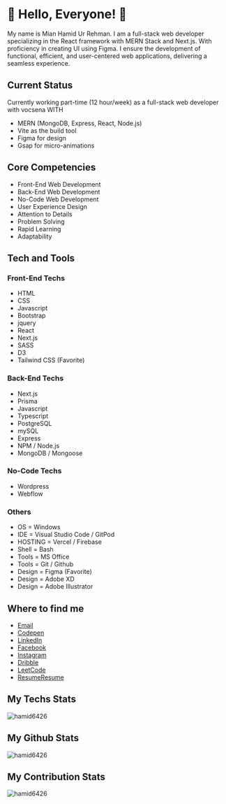 [comment]: <> (<img src="https://github.com/Hamid6426/Hamid6426/blob/main/assets/hamid6426-github.png?raw=true" style="width: 80%, margin-x: auto">)

# 👋 Hello, Everyone! 👋

<p> My name is Mian Hamid Ur Rehman. I am a full-stack web developer specializing in the React framework with MERN Stack and Next.js. With proficiency in creating UI using Figma. I ensure the development of functional, efficient, and user-centered web applications, delivering a seamless experience.</p>
  
## Current Status

Currently working part-time (12 hour/week) as a full-stack web developer with vocsena WITH

- MERN (MongoDB, Express, React, Node.js)
- Vite as the build tool
- Figma for design
- Gsap for micro-animations

## Core Competencies

- Front-End Web Development
- Back-End Web Development
- No-Code Web Development
- User Experience Design
- Attention to Details
- Problem Solving
- Rapid Learning
- Adaptability

## Tech and Tools

### Front-End Techs

- HTML
- CSS
- Javascript
- Bootstrap
- jquery
- React
- Next.js
- SASS
- D3
- Tailwind CSS (Favorite)

### Back-End Techs

- Next.js
- Prisma
- Javascript
- Typescript
- PostgreSQL
- mySQL
- Express
- NPM / Node.js
- MongoDB / Mongoose

### No-Code Techs

- Wordpress
- Webflow

### Others

- OS = Windows
- IDE = Visual Studio Code / GitPod
- HOSTING = Vercel / Firebase
- Shell = Bash
- Tools = MS Office
- Tools = Git / Github
- Design = Figma (Favorite)
- Design = Adobe XD
- Design = Adobe Illustrator

## Where to find me

- [Email](mailto:MianHamid6426@gmail.com)
- [Codepen](https://codepen.io/Hamid6426)
- [LinkedIn](https://www.linkedin.com/in/Hamid6426)
- [Facebook](https://www.facebook.com/MianHamid6426)
- [Instagram](https://www.instagram.com/Mianhamid6426)
- [Dribble](https://www.dribble.com/Hamid6426)
- [LeetCode](https://www.leetcode.com/hamid6426)
- [Resume](https://drive.google.com/file/d/1_3BsptfxkrSbi5HLw1JGLTjFCbgBl1cY/view?usp=sharing#gh-dark-mode-only)[Resume](https://drive.google.com/file/d/1Fk2xuox93OPMSk0vFAF4kjn7KWP4qrt4/view?usp=sharing#gh-light-mode-only)

<h2> My Techs Stats </h2>
<p><img display="block" src="https://github-readme-stats.vercel.app/api/top-langs?username=hamid6426&show_icons=true&locale=en" alt="hamid6426"/></p>

<h2> My Github Stats </h2>
<p><img src="https://github-readme-stats.vercel.app/api?username=hamid6426&show_icons=true&locale=en" alt="hamid6426"/></p>

<h2> My Contribution Stats </h2>
<p><img src="https://github-readme-streak-stats.herokuapp.com/?user=hamid6426" alt="hamid6426"/></p>
